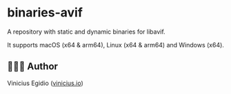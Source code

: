 # binaries-avif

A repository with static and dynamic binaries for libavif.

It supports macOS (x64 & arm64), Linux (x64 & arm64) and Windows (x64).

## 👨🏾‍💻 Author

Vinicius Egidio ([vinicius.io](http://vinicius.io))